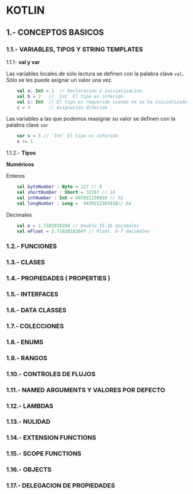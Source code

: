 # KOTLIN
## 1.- **CONCEPTOS BASICOS**
### 1.1.- VARIABLES, TIPOS Y STRING TEMPLATES

1.1.1- **val y var**

Las variables locales de sólo lectura se definen con la palabra clave `val`. Sólo se les puede asignar un valor una vez.
```kotlin
    val a: Int = 1  // Declaración e inicialización.
    val b = 2   // `Int` El tipo es inferido.
    val c: Int  // El tipo es requerido cuando no se ha inicializado
    c = 3       // Asignación diferida
```

Las variables a las que podemos reasignar su valor se definen con la palabra clave `var`
```kotlin
    var x = 5 // `Int` El tipo es inferido
    x += 1
```

1.1.2.- **Tipos**

**Numéricos**

Enteros

```kotlin
    val byteNumber : Byte = 127 // 8
    val shortNumber : Short = 32767 // 16
    val intNumber : Int = 493921238810 // 32
    val longNumber : Long =  9439212385810// 64
```

Decimales

```kotlin
    val e = 2.7182818284 // Double 15-16 decimales
    val eFloat = 2.7182818284f // Float. 6-7 decimales
```

### 1.2.- FUNCIONES
### 1.3.- CLASES
### 1.4.- PROPIEDADES ( PROPERTIES )
### 1.5.- INTERFACES
### 1.6.- DATA CLASSES
### 1.7.- COLECCIONES
### 1.8.- ENUMS
### 1.9.- RANGOS
### 1.10.- CONTROLES DE FLUJOS
### 1.11.- NAMED ARGUMENTS Y VALORES POR DEFECTO
### 1.12.- LAMBDAS
### 1.13.- NULIDAD
### 1.14.- EXTENSION FUNCTIONS
### 1.15.- SCOPE FUNCTIONS
### 1.16.- OBJECTS
### 1.17.- DELEGACION DE PROPIEDADES
